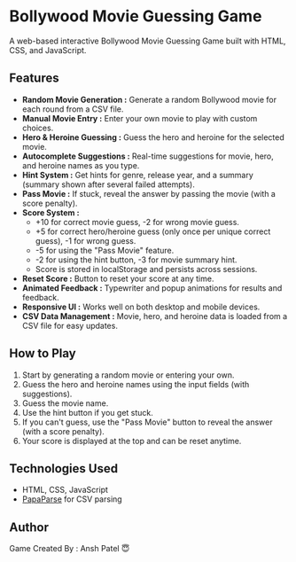 # Bollywood Movie Guessing Game

A web-based interactive Bollywood Movie Guessing Game built with HTML, CSS, and JavaScript.

## Features

- **Random Movie Generation :** Generate a random Bollywood movie for each round from a CSV file.
- **Manual Movie Entry :** Enter your own movie to play with custom choices.
- **Hero & Heroine Guessing :** Guess the hero and heroine for the selected movie.
- **Autocomplete Suggestions :** Real-time suggestions for movie, hero, and heroine names as you type.
- **Hint System :** Get hints for genre, release year, and a summary (summary shown after several failed attempts).
- **Pass Movie :** If stuck, reveal the answer by passing the movie (with a score penalty).
- **Score System :**
  - +10 for correct movie guess, -2 for wrong movie guess.
  - +5 for correct hero/heroine guess (only once per unique correct guess), -1 for wrong guess.
  - -5 for using the "Pass Movie" feature.
  - -2 for using the hint button, -3 for movie summary hint.
  - Score is stored in localStorage and persists across sessions.
- **Reset Score :** Button to reset your score at any time.
- **Animated Feedback :** Typewriter and popup animations for results and feedback.
- **Responsive UI :** Works well on both desktop and mobile devices.
- **CSV Data Management :** Movie, hero, and heroine data is loaded from a CSV file for easy updates.

## How to Play

1. Start by generating a random movie or entering your own.
2. Guess the hero and heroine names using the input fields (with suggestions).
3. Guess the movie name.
4. Use the hint button if you get stuck.
5. If you can't guess, use the "Pass Movie" button to reveal the answer (with a score penalty).
6. Your score is displayed at the top and can be reset anytime.

## Technologies Used

- HTML, CSS, JavaScript
- [PapaParse](https://www.papaparse.com/) for CSV parsing

## Author

Game Created By : Ansh Patel 😇
